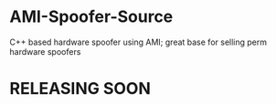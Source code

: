 # AMI-Spoofer-Source
C++ based hardware spoofer using AMI; great base for selling perm hardware spoofers


# RELEASING SOON
